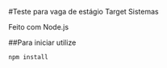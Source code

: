 #﻿Teste para vaga de estágio Target Sistemas

Feito com Node.js

##Para iniciar utilize 

```bash
npm install
```
